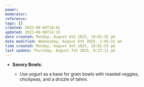 ```yaml
---
power: 
moderator: 
reference: 
tags: []
created: 2025-08-04T18:01
updated: 2025-08-06T14:15
date created: Monday, August 4th 2025, 10:01:55 pm
date modified: Wednesday, August 6th 2025, 2:05:21 am
time created: Monday, August 4th 2025, 10:01:55 pm
last update: Thursday, August 7th 2025, 9:27:11 pm
---
```

- **Savory Bowls**:
    
    - Use yogurt as a base for grain bowls with roasted veggies, chickpeas, and a drizzle of tahini.